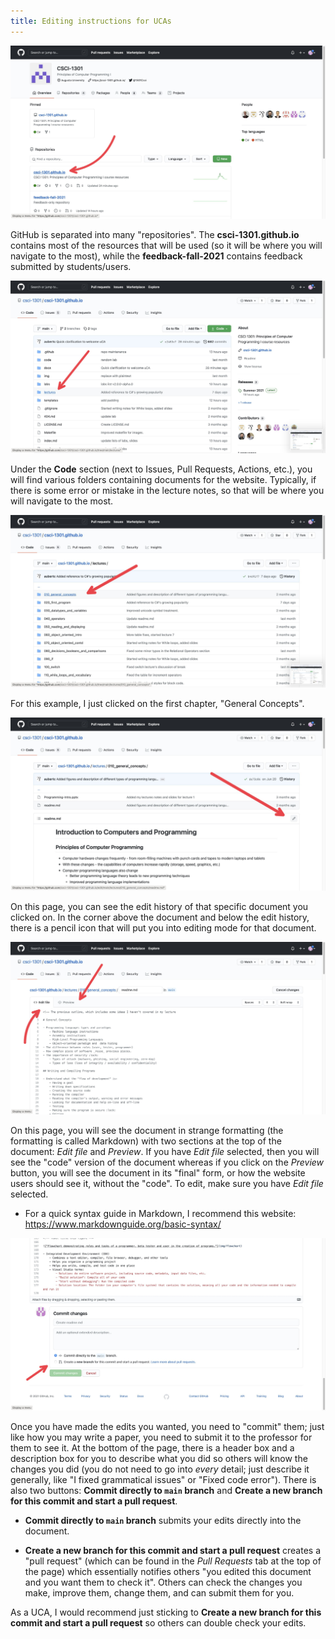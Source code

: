 ```yaml
---
title: Editing instructions for UCAs
---
```


!["Navigating repositories"](img/uca_guide1.jpg) 

GitHub is separated into many "repositories". The **csci-1301.github.io** contains most of the resources that will be used (so it will be where you will navigate to the most), while the **feedback-fall-2021** contains feedback submitted by students/users. 

!["Navigating folders"](img/uca_guide2.jpg) 

Under the **Code** section (next to Issues, Pull Requests, Actions, etc.), you will find various folders containing documents for the website. Typically, if there is some error or mistake in the lecture notes, so that will be where you will navigate to the most. 

!["Navigating documents"](img/uca_guide3.jpg)

For this example, I just clicked on the first chapter, "General Concepts".

!["Editing Mode"](img/uca_guide4.jpg) 

On this page, you can see the edit history of that specific document you clicked on. In the corner above the document and below the edit history, there is a pencil icon that will put you into editing mode for that document.

!["Editing vs Previewing"](img/uca_guide5.jpg) 

On this page, you will see the document in strange formatting (the formatting is called Markdown) with two sections at the top of the document: *Edit file* and *Preview*. If you have *Edit file* selected, then you will see the "code" version of the document whereas if you click on the *Preview* button, you will see the document in its "final" form, or how the website users should see it, without the "code". To edit, make sure you have *Edit file* selected. 

- For a quick syntax guide in Markdown, I recommend this website: https://www.markdownguide.org/basic-syntax/

!["Committing"](img/uca_guide6.jpg) 

Once you have made the edits you wanted, you need to "commit" them; just like how you may write a paper, you need to submit it to the professor for them to see it. At the bottom of the page, there is a header box and a description box for you to describe what you did so others will know the changes you did (you do not need to go into *every* detail; just describe it generally, like "I fixed grammatical issues" or "Fixed code error"). There is also two buttons: **Commit directly to `main` branch** and **Create a new branch for this commit and start a pull request**. 

- **Commit directly to `main` branch** submits your edits directly into the document.

- **Create a new branch for this commit and start a pull request** creates a "pull request" (which can be found in the *Pull Requests* tab at the top of the page) which essentially notifies others "you edited this document and you want them to check it". Others can check the changes you make, improve them, change them, and can submit them for you. 

As a UCA, I would recommend just sticking to **Create a new branch for this commit and start a pull request** so others can double check your edits. 
